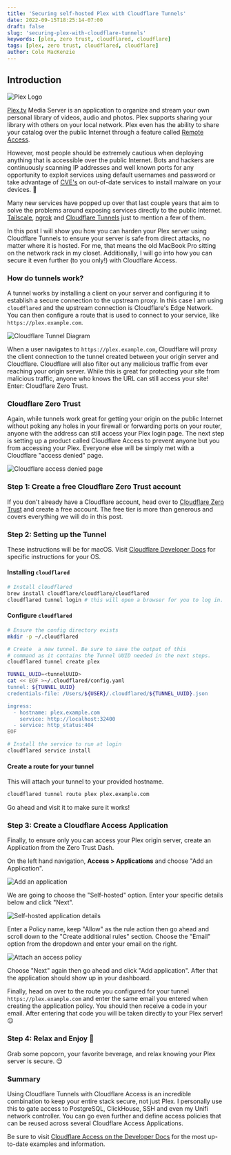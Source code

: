 ```yaml
---
title: 'Securing self-hosted Plex with Cloudflare Tunnels'
date: 2022-09-15T18:25:14-07:00
draft: false
slug: 'securing-plex-with-cloudflare-tunnels'
keywords: [plex, zero trust, cloudflared, cloudflare]
tags: [plex, zero trust, cloudflared, cloudflare]
author: Cole MacKenzie
---
```


## Introduction

![Plex Logo](/img/plex-logo-full-color-on-black.png)

[Plex.tv](https://plex.tv) Media Server is an application to organize and stream your own personal library of videos,
audio and photos. Plex supports sharing your library with others on your local network. Plex even has the ability to
share your catalog over the public Internet through a feature
called [Remote Access](https://support.plex.tv/articles/200289506-remote-access/).

However, most people should be extremely cautious when deploying anything that is accessible over the public Internet.
Bots and hackers are continuously scanning IP addresses and well known ports for any opportunity to exploit services
using default usernames and password or take advantage
of [CVE's](https://en.wikipedia.org/wiki/Common_Vulnerabilities_and_Exposures) on out-of-date services to install
malware on your devices. 🦠

Many new services have popped up over that last couple years that aim to solve the problems around exposing services
directly to the public Internet. [Tailscale](https://tailscale.com/), [ngrok](https://ngrok.com/)
and [Cloudflare Tunnels](https://www.cloudflare.com/products/tunnel/) just to mention a few of them.

In this post I will show you how you can harden your Plex server using Cloudflare Tunnels to ensure your server is safe
from direct attacks, no matter where it is hosted. For me, that means the old MacBook Pro sitting on the network rack in
my closet. Additionally, I will go into how you can secure it even further (to you only!) with Cloudflare Access.

### How do tunnels work?

A tunnel works by installing a client on your server and configuring it to establish a secure connection to
the upstream proxy. In this case I am using `cloudflared` and the upstream connection is Cloudflare's Edge Network. You
can then configure a route that is used to connect to your service, like `https://plex.example.com`.

![Cloudflare Tunnel Diagram](https://www.cloudflare.com/static/0837092afda01dcaf73cf70e729b20f5/Argo-tunnel-diagram-2.png)

When a user navigates to `https://plex.example.com`, Cloudflare will proxy the client connection to the tunnel created
between your origin server and Cloudflare. Cloudflare will also filter out any malicious traffic from ever reaching your
origin server. While this is great for protecting your site from malicious traffic, anyone who knows the URL can still
access your site! Enter: Cloudflare Zero Trust.

### Cloudflare Zero Trust

Again, while tunnels work great for getting your origin on the public Internet without poking any holes in your firewall
or forwarding ports on your router, anyone with the address can still access your Plex login page. The next step is
setting
up a product called Cloudflare Access to prevent anyone but you from accessing your Plex. Everyone else will be simply
met
with a Cloudflare "access denied" page.

![Cloudflare access denied page](/img/cloudflare-access-denied.png)

### Step 1: Create a free Cloudflare Zero Trust account

If you don't already have a Cloudflare account, head over
to [Cloudflare Zero Trust](https://www.cloudflare.com/plans/zero-trust-services/#overview) and create a free account.
The free tier is more than generous and covers everything we will do in this post.

### Step 2: Setting up the Tunnel

These instructions will be for macOS.
Visit [Cloudflare Developer Docs](https://developers.cloudflare.com/cloudflare-one/connections/connect-apps/) for
specific instructions for your OS.

#### Installing `cloudflared`

```bash
# Install cloudflared
brew install cloudflare/cloudflare/cloudflared
cloudflared tunnel login # this will open a browser for you to log in.
```

#### Configure `cloudflared`

```bash
# Ensure the config directory exists
mkdir -p ~/.cloudflared

# Create  a new tunnel. Be sure to save the output of this
# command as it contains the Tunnel UUID needed in the next steps.
cloudflared tunnel create plex

TUNNEL_UUID=<tunnelUUID>
cat << EOF >~/.cloudflared/config.yaml
tunnel: ${TUNNEL_UUID}
credentials-file: /Users/${USER}/.cloudflared/${TUNNEL_UUID}.json

ingress:
  - hostname: plex.example.com
    service: http://localhost:32400
  - service: http_status:404
EOF

# Install the service to run at login
cloudflared service install
```

#### Create a route for your tunnel

This will attach your tunnel to your provided hostname.

```bash
cloudflared tunnel route plex plex.example.com
```

Go ahead and visit it to make sure it works!

### Step 3: Create a Cloudflare Access Application

Finally, to ensure only you can access your Plex origin server, create an Application from the Zero Trust Dash.

On the left hand navigation, **Access > Applications** and choose "Add an Application".

![Add an application](/img/cloudflare-access-add-an-application.png)

We are going to choose the "Self-hosted" option. Enter your specific details below and click "Next".

![Self-hosted application details](/img/cloudflare-access-new-self-hosted-application.png)

Enter a Policy name, keep "Allow" as the rule action then go ahead and scroll down to the "Create additional rules"
section. Choose the "Email" option from the dropdown and enter your email on the right.

![Attach an access policy](/img/cloudflared-access-new-app-policy-email.png)

Choose "Next" again then go ahead and click "Add application". After that the application should show up in your
dashboard.

Finally, head on over to the route you configured for your tunnel `https://plex.example.com` and enter the same email
you entered when creating the application policy. You should then receive a code in your email. After entering that code
you will be taken directly to your Plex server!😌

### Step 4: Relax and Enjoy 🍿

Grab some popcorn, your favorite beverage, and relax knowing your Plex server is secure. 😌

### Summary

Using Cloudflare Tunnels with Cloudflare Access is an incredible combination to keep your entire stack secure, not just
Plex. I personally use this to gate access to PostgreSQL, ClickHouse, SSH and even my Unifi network controller. You can
go even further and define access policies that can be reused across several Cloudflare Access Applications.

Be sure to visit [Cloudflare Access on the Developer Docs](https://developers.cloudflare.com/cloudflare-one/policies/access/)
for the most up-to-date examples and information.
